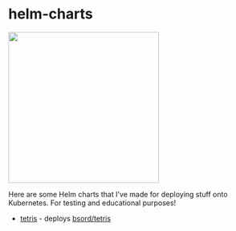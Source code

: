 # helm-charts

<img src="https://media.giphy.com/media/tJ0esXPejKnaseFklX/giphy-downsized.gif" width="300"/>

Here are some Helm charts that I've made for deploying stuff onto Kubernetes. For testing and educational purposes!

- [tetris](./charts/tetris) - deploys [bsord/tetris](https://github.com/bsord/tetris)

